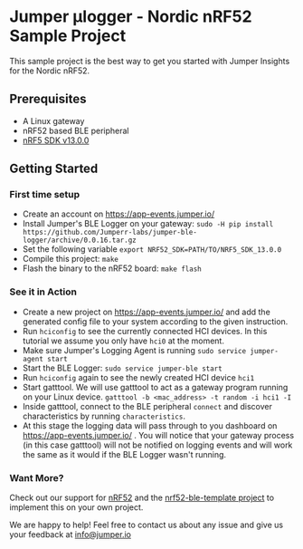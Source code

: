 # Jumper µlogger - Nordic nRF52 Sample Project
This sample project is the best way to get you started with Jumper Insights for the Nordic nRF52.

## Prerequisites
- A Linux gateway
- nRF52 based BLE peripheral
- [nRF5 SDK v13.0.0](https://www.nordicsemi.com/eng/Products/Bluetooth-low-energy/nRF5-SDK)

## Getting Started
### First time setup
- Create an account on https://app-events.jumper.io/
- Install Jumper's BLE Logger on your gateway:
`sudo -H pip install https://github.com/Jumperr-labs/jumper-ble-logger/archive/0.0.16.tar.gz`
- Set the following variable `export NRF52_SDK=PATH/TO/NRF5_SDK_13.0.0`
- Compile this project: `make`
- Flash the binary to the nRF52 board: `make flash`

### See it in Action
- Create a new project on https://app-events.jumper.io/ and add the generated config file to your system according to the given instruction.
- Run `hciconfig` to see the currently connected HCI devices. In this tutorial we assume you only have `hci0` at the moment.
- Make sure Jumper's Logging Agent is running
`sudo service jumper-agent start`
- Start the BLE Logger: `sudo service jumper-ble start`
- Run `hciconfig` again to see the newly created HCI device `hci1`
- Start gatttool. We will use gatttool to act as a gateway program running on your Linux device. `gatttool -b <mac_address> -t random -i hci1 -I`
- Inside gatttool, connect to the BLE peripheral `connect` and discover characteristics by running `characteristics`.
- At this stage the logging data will pass through to you dashboard on https://app-events.jumper.io/ .
You will notice that your gateway process (in this case gatttool) will not be notified on logging events and will work the same as it would if the BLE Logger wasn't running.

### Want More?
Check out our support for [nRF52](https://github.com/Jumperr-labs/jumper-ulogger/tree/master/platforms/nrf52) and the [nrf52-ble-template project](https://github.com/Jumperr-labs/jumper-ulogger/tree/master/samples/nrf52-ble-template) to implement this on your own project.

We are happy to help! Feel free to contact us about any issue and give us your feedback at [info@jumper.io](mailto:info@jumper.io)
